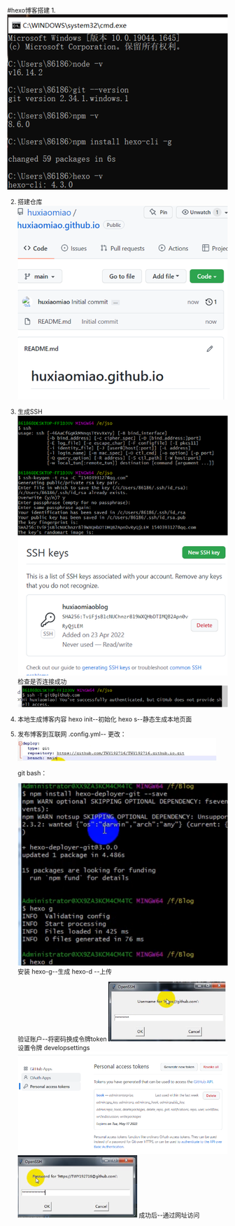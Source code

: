 #hexo博客搭建
1. 
![](2022-04-23-16-14-36.png)

2. 搭建仓库
   ![](2022-04-23-16-17-27.png)

3. 生成SSH
   ![](2022-04-23-16-19-51.png)
   ![](2022-04-23-16-21-12.png)
   检查是否连接成功
   ![](2022-04-23-16-22-05.png)

4. 本地生成博客内容
   hexo init--初始化
   hexo s--静态生成本地页面

5. 发布博客到互联网
   .config.yml--
   更改：
   ![](2022-04-23-16-28-58.png)

   git bash：

   ![](2022-04-23-16-29-41.png)
   安装
   hexo-g--生成
   hexo-d --上传


   验证账户--将密码换成令牌token
   ![](2022-04-23-16-31-02.png)
   设置令牌
   developsettings
   ![](2022-04-23-16-31-42.png)
   ![](2022-04-23-16-32-17.png)
   成功后--通过网址访问